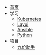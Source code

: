 <!-- _navbar.md -->

* [首页](/)
* 学习
  * [Kubernetes](/k8s/)
  * [Layui](/layui/)
  * [Ansible](/ansible/)
  * [Python](/python/)
* 项目
  * [九价助手](/hpv-helper/)